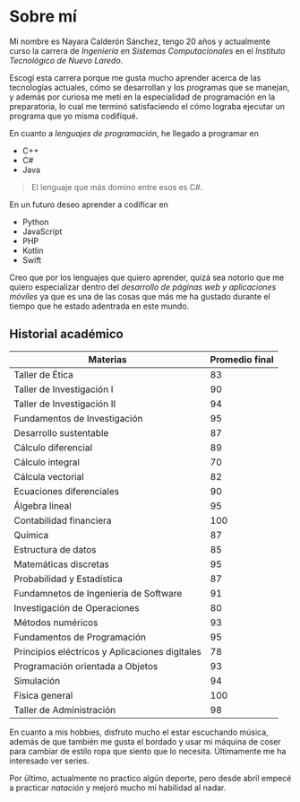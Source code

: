 # **Sobre mí**

Mi nombre es Nayara Calderón Sánchez, tengo 20 años y actualmente curso la carrera de *Ingeniería en Sistemas Computacionales* en el *Instituto Tecnológico de Nuevo Laredo*.

Escogí esta carrera porque me gusta mucho aprender acerca de las tecnologías actuales, cómo se desarrollan y los programas que se manejan, y además por curiosa me metí en la especialidad de programación en la preparatoria, lo cual me terminó satisfaciendo el cómo lograba ejecutar un programa que yo misma codifiqué. 

En cuanto a *lenguajes de programación*, he llegado a programar en
- C++
- C#
- Java

>El lenguaje que más domino entre esos es C#. 

En un futuro deseo aprender a codificar en
- Python
- JavaScript
- PHP
- Kotlin
- Swift

Creo que por los lenguajes que quiero aprender, quizá sea notorio que me quiero especializar dentro del *desarrollo de páginas web y aplicaciones móviles* ya que es una de las cosas que más me ha gustado durante el tiempo que he estado adentrada en este mundo. 

## **Historial académico**

Materias | Promedio final
---------|----------------
Taller de Ética | 83
Taller de Investigación I | 90
Taller de Investigación II | 94
Fundamentos de Investigación | 95
Desarrollo sustentable | 87
Cálculo diferencial | 89
Cálculo integral | 70
Cálcula vectorial | 82
Ecuaciones diferenciales | 90
Álgebra lineal | 95
Contabilidad financiera | 100
Química | 87
Estructura de datos | 85
Matemáticas discretas | 95
Probabilidad y Estadística | 87
Fundamnetos de Ingeniería de Software | 91
Investigación de Operaciones | 80
Métodos numéricos | 93
Fundamentos de Programación | 95
Principios eléctricos y Aplicaciones digitales | 78
Programación orientada a Objetos | 93
Simulación | 94
Física general | 100
Taller de Administración | 98

En cuanto a mis hobbies, disfruto mucho el estar escuchando música, además de que también me gusta el bordado y usar mi máquina de coser para cambiar de estilo ropa que siento que lo necesita. Últimamente me ha interesado ver series.

Por último, actualmente no practico algún deporte, pero desde abril empecé a practicar *natación* y mejoró mucho mi habilidad al nadar. 
